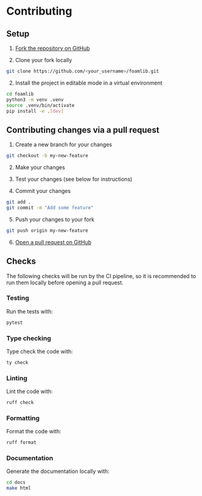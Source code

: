 # Contributing

## Setup

1. [Fork the repository on GitHub](https://github.com/gerlero/foamlib/fork)

1. Clone your fork locally

```bash
git clone https://github.com/<your_username>/foamlib.git
```

2. Install the project in editable mode in a virtual environment

```bash
cd foamlib
python3 -m venv .venv
source .venv/bin/activate
pip install -e .[dev]
```

## Contributing changes via a pull request

1. Create a new branch for your changes

```bash
git checkout -b my-new-feature
```

2. Make your changes

3. Test your changes (see below for instructions)

4. Commit your changes

```bash
git add .
git commit -m "Add some feature"
```

5. Push your changes to your fork

```bash
git push origin my-new-feature
```

6. [Open a pull request on GitHub](https://github.com/gerlero/foamlib/compare)


## Checks

The following checks will be run by the CI pipeline, so it is recommended to run them locally before opening a pull request.

### Testing

Run the tests with:

```bash
pytest
```

### Type checking

Type check the code with:

```bash
ty check
```

### Linting

Lint the code with:

```bash
ruff check
```

### Formatting

Format the code with:

```bash
ruff format
```

### Documentation

Generate the documentation locally with:

```bash
cd docs
make html
```

